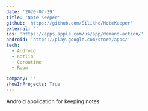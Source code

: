 ```yaml
---
date: '2020-07-29'
title: 'Note Keeper'
github: 'https://github.com/Silikhe/NoteKeeper'
external: ''
ios: 'https://apps.apple.com/us/app/demand-action/'
android: 'https://play.google.com/store/apps/'
tech:
  - Android
  - Kotlin
  - Coroutine
  - Room
  
company: ''
showInProjects: True
---
```


Android application for keeping notes
